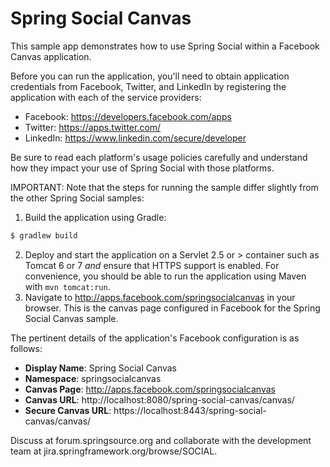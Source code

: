 Spring Social Canvas
====================
This sample app demonstrates how to use Spring Social within a Facebook Canvas application.

Before you can run the application, you'll need to obtain application credentials from Facebook, Twitter, and LinkedIn by registering the application with each of the service providers:

 * Facebook: https://developers.facebook.com/apps
 * Twitter: https://apps.twitter.com/
 * LinkedIn: https://www.linkedin.com/secure/developer

Be sure to read each platform's usage policies carefully and understand how they impact your use of Spring Social with those platforms.

IMPORTANT: Note that the steps for running the sample differ slightly from the other Spring Social samples:

 1. Build the application using Gradle:

```sh
$ gradlew build
```

 2. Deploy and start the application on a Servlet 2.5 or > container such as Tomcat 6 or 7 *and* ensure that HTTPS support is enabled. For convenience, you should be able to run the application using Maven with `mvn tomcat:run`.
 3. Navigate to http://apps.facebook.com/springsocialcanvas in your browser. This is the canvas page configured in Facebook for the Spring Social Canvas sample.

The pertinent details of the application's Facebook configuration is as follows:
 - __Display Name__: Spring Social Canvas
 - __Namespace__: springsocialcanvas
 - __Canvas Page__: http://apps.facebook.com/springsocialcanvas
 - __Canvas URL__: http://localhost:8080/spring-social-canvas/canvas/
 - __Secure Canvas URL__: https://localhost:8443/spring-social-canvas/canvas/

Discuss at forum.springsource.org and collaborate with the development team at jira.springframework.org/browse/SOCIAL.
